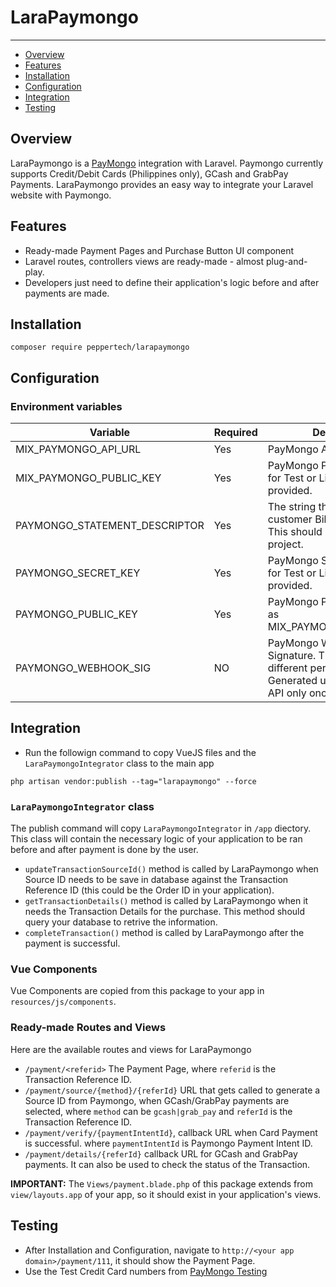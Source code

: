 # LaraPaymongo
---

- [Overview](#overview)
- [Features](#features)
- [Installation](#install)
- [Configuration](#config)
- [Integration](#integrate)
- [Testing](#testing)


<a name="overview"></a>
## Overview
LaraPaymongo is a [PayMongo](https://paymongo.com) integration with Laravel. Paymongo currently supports Credit/Debit Cards (Philippines only), GCash and GrabPay Payments. LaraPaymongo provides an easy way to integrate your Laravel website with Paymongo.

<a name="features"></a>
## Features
- Ready-made Payment Pages and Purchase Button UI component
- Laravel routes, controllers views are ready-made - almost plug-and-play.
- Developers just need to define their application's logic before and after payments are made.

<a name="install"></a>
## Installation
```
composer require peppertech/larapaymongo
```
<a name="config"></a>
## Configuration
### Environment variables

Variable | Required | Description | Default Value
--- | --- | --- | ---
MIX_PAYMONGO_API_URL | Yes | PayMongo API URL | https://api.paymongo.com/v1
MIX_PAYMONGO_PUBLIC_KEY | Yes | PayMongo Public Key. Values for Test or Live will be provided. | none
PAYMONGO_STATEMENT_DESCRIPTOR | Yes | The string that will appear on customer Billing Statement. This should be different per project. | none
PAYMONGO_SECRET_KEY | Yes | PayMongo Secret Key. Values for Test or Live will be provided. | none
PAYMONGO_PUBLIC_KEY | Yes | PayMongo Public Key. same as MIX_PAYMONGO_PUBLIC_KEY | none
PAYMONGO_WEBHOOK_SIG | NO | PayMongo Webhook Signature. This should be different per project. Generated using PayMongo API only once per project. | none

<a name="integrate"></a>
## Integration
- Run the followign command to copy VueJS files and the `LaraPaymongoIntegrator` class to the main app
```
php artisan vendor:publish --tag="larapaymongo" --force
```

### `LaraPaymongoIntegrator` class
The publish command will copy `LaraPaymongoIntegrator` in `/app` diectory. This class will contain the necessary logic of your application to be ran before and after payment is done by the user.
- `updateTransactionSourceId()` method is called by LaraPaymongo when Source ID needs to be save in database against the Transaction Reference ID (this could be the Order ID in your application).
- `getTransactionDetails()` method is called by LaraPaymongo when it needs the Transaction Details for the purchase. This method should query your database to retrive the information.
- `completeTransaction()` method is called by LaraPaymongo after the payment is successful.

### Vue Components
Vue Components are copied from this package to your app in `resources/js/components`.
### Ready-made Routes and Views
Here are the available routes and views for LaraPaymongo
- `/payment/<referid>` The Payment Page, where `referid` is the Transaction Reference ID.
- `/payment/source/{method}/{referId}` URL that gets called to generate a Source ID from Paymongo, when GCash/GrabPay payments are selected, where `method` can be `gcash|grab_pay` and `referId` is the Transaction Reference ID.
- `/payment/verify/{paymentIntentId}`, callback URL when Card Payment is successful. where `paymentIntentId` is Paymongo Payment Intent ID.
- `/payment/details/{referId}` callback URL for GCash and GrabPay payments. It can also be used to check the status of the Transaction.

**IMPORTANT:** The `Views/payment.blade.php` of this package extends from `view/layouts.app` of your app, so it should exist in your application's views.

<a name="testing"></a>
## Testing

- After Installation and Configuration, navigate to `http://<your app domain>/payment/111`, it should show the Payment Page. 
- Use the Test Credit Card numbers from [PayMongo Testing](https://developers.paymongo.com/docs/testing)


